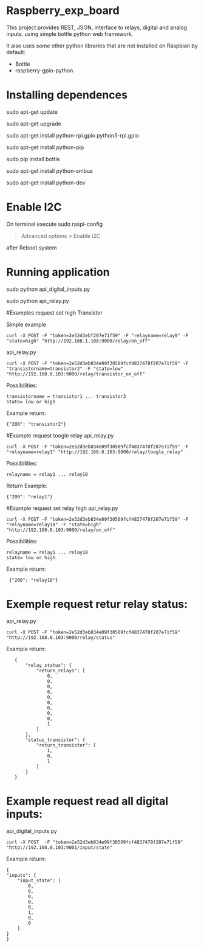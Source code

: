 # Raspberry_exp_board
This project provides REST, JSON, interface to relays, digital and analog inputs. using simple bottle python web framework.

It also uses some other python libraries that are not installed on Raspbian by default:
* Bottle
* raspberry-gpio-python

# Installing dependences

sudo apt-get update

sudo apt-get upgrade

sudo apt-get install python-rpi.gpio python3-rpi.gpio

sudo apt-get install python-pip

sudo pip install bottle

sudo apt-get install python-smbus

sudo apt-get install python-dev

# Enable I2C
On terminal execute 
sudo raspi-config
> Advanced options > Enable i2C 

after
Reboot system

# Running application
sudo python api_digital_inputs.py

sudo python api_relay.py


#Examples request set high Transistor

Simple example

    curl -X POST -F "token=2e52d3ebf207e71f59" -F "relayname=relay9" -F "state=high" "http://192.168.1.108:9000/relay/on_off"
    
api_relay.py

    curl -X POST -F "token=2e52d3eb834e09f30509fcf4837478f207e71f59" -F "transistorname=transistor2" -F "state=low" "http://192.168.0.103:9000/relay/transistor_on_off"

Possibilities:

    transistorname = transistor1 ... transistor3
    state= low or high

Example return:

    {"200": "transistor2"}


#Example request toogle relay
api_relay.py

    curl -X POST -F "token=2e52d3eb834e09f30509fcf4837478f207e71f59" -F "relayname=relay1" "http://192.168.0.103:9000/relay/toogle_relay"

Possibilities:

    relayname = relay1 ... relay10

Return Example:

    {"200": "relay1"}


#Example request set relay high
api_relay.py

    curl -X POST -F "token=2e52d3eb834e09f30509fcf4837478f207e71f59" -F "relayname=relay10" -F "state=high"     "http://192.168.0.103:9000/relay/on_off"

Possibilities:

    relayname = relay1 ... relay10
    state= low or high

Example return:

     {"200": "relay10"}


# Exemple request retur relay status:
api_relay.py

    curl -X POST -F "token=2e52d3eb834e09f30509fcf4837478f207e71f59" "http://192.168.0.103:9000/relay/status"

Example return:

       {
           "relay_status": {
               "return_relays": [
                   0, 
                   0, 
                   0, 
                   0, 
                   0, 
                   0, 
                   0, 
                   0, 
                   0, 
                   1
               ]
           }, 
           "status_transistor": {
               "return_transistor": [
                   1, 
                   0, 
                   1
               ]
           }
       }


# Example request read all digital inputs:
api_digital_inputs.py

    curl -X POST  -F "token=2e52d3eb834e09f30509fcf4837478f207e71f59" "http://192.168.0.103:9001/input/state"

Example return:

    {
    "inputs": {
        "input_state": [
            0, 
            0, 
            0, 
            0, 
            0, 
            1, 
            0, 
            0
        ]
    }
    }
